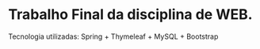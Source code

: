 # Trabalho Final da disciplina de WEB.

Tecnologia utilizadas: Spring  + Thymeleaf + MySQL + Bootstrap

